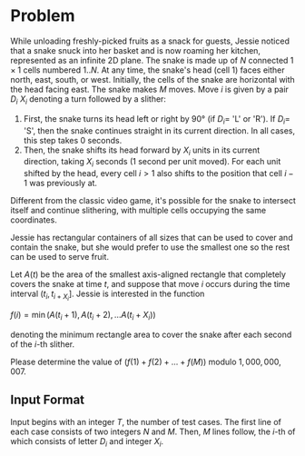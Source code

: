 # Problem

While unloading freshly-picked fruits as a snack for guests, Jessie noticed that a snake snuck into her basket and is now roaming her kitchen, represented as an infinite 2D plane. The snake is made up of $N$ connected $1×1$ cells numbered $1..N$. At any time, the snake's head (cell $1$) faces either north, east, south, or west. Initially, the cells of the snake are horizontal with the head facing east.
The snake makes $M$ moves. Move $i$ is given by a pair $D_i$​ $X_i$​ denoting a turn followed by a slither:

1. First, the snake turns its head left or right by $90°$ (if $D_i=$ 'L' or 'R'). If $D_i=$ 'S', then the snake continues straight in its current direction. In all cases, this step takes $0$ seconds.
1. Then, the snake shifts its head forward by $X_i$​ units in its current direction, taking $X_i$​ seconds ($1$ second per unit moved). For each unit shifted by the head, every cell $i>1$ also shifts to the position that cell $i−1$ was previously at.

Different from the classic video game, it's possible for the snake to intersect itself and continue slithering, with multiple cells occupying the same coordinates.

Jessie has rectangular containers of all sizes that can be used to cover and contain the snake, but she would prefer to use the smallest one so the rest can be used to serve fruit.

Let $A(t)$ be the area of the smallest axis-aligned rectangle that completely covers the snake at time $t$, and suppose that move $i$ occurs during the time interval $(t_i,t_{i+X_i}]$. Jessie is interested in the function

$f(i)=\min⁡(A(t_i+1),A(t_i+2),…A(t_i+X_i))$

denoting the minimum rectangle area to cover the snake after each second of the $i$-th slither.

Please determine the value of $(f(1)+f(2)+…+f(M))$ modulo $1,000,000,007$.

## Input Format

Input begins with an integer $T$, the number of test cases.
The first line of each case consists of two integers $N$ and $M$.
Then, $M$ lines follow, the $i$-th of which consists of letter $D_i$​ and integer $X_i$​.
